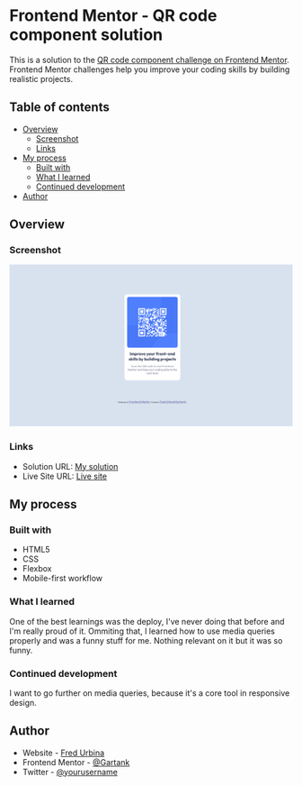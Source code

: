# Frontend Mentor - QR code component solution

This is a solution to the [QR code component challenge on Frontend Mentor](https://www.frontendmentor.io/challenges/qr-code-component-iux_sIO_H). Frontend Mentor challenges help you improve your coding skills by building realistic projects.

## Table of contents

- [Overview](#overview)
  - [Screenshot](#screenshot)
  - [Links](#links)
- [My process](#my-process)
  - [Built with](#built-with)
  - [What I learned](#what-i-learned)
  - [Continued development](#continued-development)
- [Author](#author)

## Overview

### Screenshot

![Preview](./design/screenshot.png)

### Links

- Solution URL: [My solution](https://github.com/Gartank/qr-code-component)
- Live Site URL: [Live site](https://gartank.github.io/qr-code-component/)

## My process

### Built with

- HTML5
- CSS
- Flexbox
- Mobile-first workflow

### What I learned

One of the best learnings was the deploy, I've never doing that before and I'm really proud of it. Ommiting that, I learned how to use media queries properly and was a funny stuff for me. Nothing relevant on it but it was so funny.

### Continued development

I want to go further on media queries, because it's a core tool in responsive design.

## Author

- Website - [Fred Urbina](https://github.com/Gartank/)
- Frontend Mentor - [@Gartank](https://www.frontendmentor.io/profile/Gartank)
- Twitter - [@yourusername](https://www.twitter.com/yourusername)
